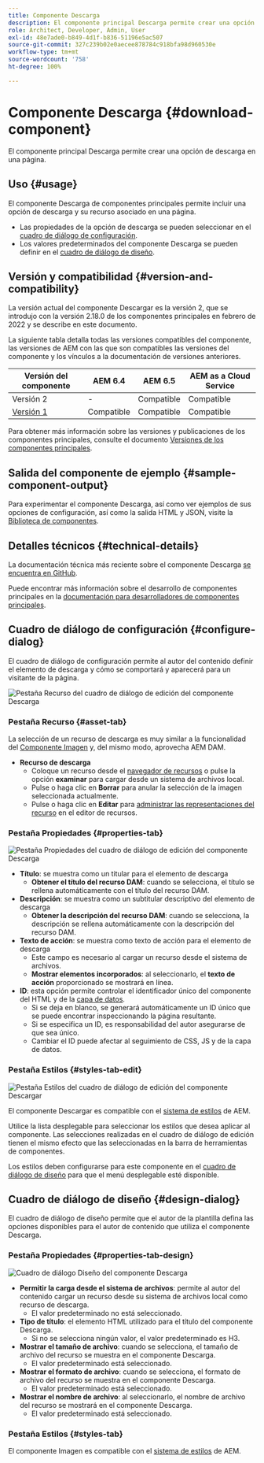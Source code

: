 ```yaml
---
title: Componente Descarga
description: El componente principal Descarga permite crear una opción de descarga en una página.
role: Architect, Developer, Admin, User
exl-id: 48e7ade0-b849-4d1f-b836-51196e5ac507
source-git-commit: 327c239b02e0aecee878784c918bfa98d960530e
workflow-type: tm+mt
source-wordcount: '758'
ht-degree: 100%

---
```


# Componente Descarga {#download-component}

El componente principal Descarga permite crear una opción de descarga en una página.

## Uso {#usage}

El componente Descarga de componentes principales permite incluir una opción de descarga y su recurso asociado en una página.

* Las propiedades de la opción de descarga se pueden seleccionar en el [cuadro de diálogo de configuración](#configure-dialog).
* Los valores predeterminados del componente Descarga se pueden definir en el [cuadro de diálogo de diseño](#design-dialog).

## Versión y compatibilidad {#version-and-compatibility}

La versión actual del componente Descargar es la versión 2, que se introdujo con la versión 2.18.0 de los componentes principales en febrero de 2022 y se describe en este documento.

La siguiente tabla detalla todas las versiones compatibles del componente, las versiones de AEM con las que son compatibles las versiones del componente y los vínculos a la documentación de versiones anteriores.

| Versión del componente | AEM 6.4 | AEM 6.5 | AEM as a Cloud Service |
|--- |--- |---|---|
| Versión 2 | - | Compatible | Compatible |
| [Versión 1](v1/download.md) | Compatible | Compatible | Compatible |

Para obtener más información sobre las versiones y publicaciones de los componentes principales, consulte el documento [Versiones de los componentes principales](/help/versions.md).

## Salida del componente de ejemplo {#sample-component-output}

Para experimentar el componente Descarga, así como ver ejemplos de sus opciones de configuración, así como la salida HTML y JSON, visite la [Biblioteca de componentes](https://adobe.com/go/aem_cmp_library_download_es).

## Detalles técnicos {#technical-details}

La documentación técnica más reciente sobre el componente Descarga [se encuentra en GitHub](https://adobe.com/go/aem_cmp_tech_download_v2_es).

Puede encontrar más información sobre el desarrollo de componentes principales en la [documentación para desarrolladores de componentes principales](/help/developing/overview.md).

## Cuadro de diálogo de configuración {#configure-dialog}

El cuadro de diálogo de configuración permite al autor del contenido definir el elemento de descarga y cómo se comportará y aparecerá para un visitante de la página.

![Pestaña Recurso del cuadro de diálogo de edición del componente Descarga](/help/assets/download-edit-asset.png)

### Pestaña Recurso {#asset-tab}

La selección de un recurso de descarga es muy similar a la funcionalidad del [Componente Imagen](image.md) y, del mismo modo, aprovecha AEM DAM.

* **Recurso de descarga**
   * Coloque un recurso desde el [navegador de recursos](https://experienceleague.adobe.com/docs/experience-manager-cloud-service/sites/authoring/fundamentals/environment-tools.html?lang=es) o pulse la opción **examinar** para cargar desde un sistema de archivos local.
   * Pulse o haga clic en **Borrar** para anular la selección de la imagen seleccionada actualmente.
   * Pulse o haga clic en **Editar** para [administrar las representaciones del recurso](https://experienceleague.adobe.com/docs/experience-manager-cloud-service/assets/manage/manage-digital-assets.html?lang=es) en el editor de recursos.

### Pestaña Propiedades {#properties-tab}

![Pestaña Propiedades del cuadro de diálogo de edición del componente Descarga](/help/assets/download-edit-properties.png)

* **Título**: se muestra como un titular para el elemento de descarga
   * **Obtener el título del recurso DAM**: cuando se selecciona, el título se rellena automáticamente con el título del recurso DAM.
* **Descripción**: se muestra como un subtitular descriptivo del elemento de descarga
   * **Obtener la descripción del recurso DAM**: cuando se selecciona, la descripción se rellena automáticamente con la descripción del recurso DAM.
* **Texto de acción**: se muestra como texto de acción para el elemento de descarga
   * Este campo es necesario al cargar un recurso desde el sistema de archivos.
   * **Mostrar elementos incorporados**: al seleccionarlo, el **texto de acción** proporcionado se mostrará en línea.
* **ID**: esta opción permite controlar el identificador único del componente del HTML y de la [capa de datos](/help/developing/data-layer/overview.md).
   * Si se deja en blanco, se generará automáticamente un ID único que se puede encontrar inspeccionando la página resultante.
   * Si se especifica un ID, es responsabilidad del autor asegurarse de que sea único.
   * Cambiar el ID puede afectar al seguimiento de CSS, JS y de la capa de datos.

### Pestaña Estilos {#styles-tab-edit}

![Pestaña Estilos del cuadro de diálogo de edición del componente Descargar](/help/assets/download-edit-styles.png)

El componente Descargar es compatible con el [sistema de estilos](/help/get-started/authoring.md#component-styling) de AEM.

Utilice la lista desplegable para seleccionar los estilos que desea aplicar al componente. Las selecciones realizadas en el cuadro de diálogo de edición tienen el mismo efecto que las seleccionadas en la barra de herramientas de componentes.

Los estilos deben configurarse para este componente en el [cuadro de diálogo de diseño](#design-dialog) para que el menú desplegable esté disponible.

## Cuadro de diálogo de diseño {#design-dialog}

El cuadro de diálogo de diseño permite que el autor de la plantilla defina las opciones disponibles para el autor de contenido que utiliza el componente Descarga.

### Pestaña Propiedades {#properties-tab-design}

![Cuadro de diálogo Diseño del componente Descarga](/help/assets/download-design.png)

* **Permitir la carga desde el sistema de archivos**: permite al autor del contenido cargar un recurso desde su sistema de archivos local como recurso de descarga.
   * El valor predeterminado no está seleccionado.
* **Tipo de título**: el elemento HTML utilizado para el título del componente Descarga.
   * Si no se selecciona ningún valor, el valor predeterminado es H3.
* **Mostrar el tamaño de archivo**: cuando se selecciona, el tamaño de archivo del recurso se muestra en el componente Descarga.
   * El valor predeterminado está seleccionado.
* **Mostrar el formato de archivo**: cuando se selecciona, el formato de archivo del recurso se muestra en el componente Descarga.
   * El valor predeterminado está seleccionado.
* **Mostrar el nombre de archivo**: al seleccionarlo, el nombre de archivo del recurso se mostrará en el componente Descarga.
   * El valor predeterminado está seleccionado.

### Pestaña Estilos {#styles-tab}

El componente Imagen es compatible con el [sistema de estilos](/help/get-started/authoring.md#component-styling) de AEM.

